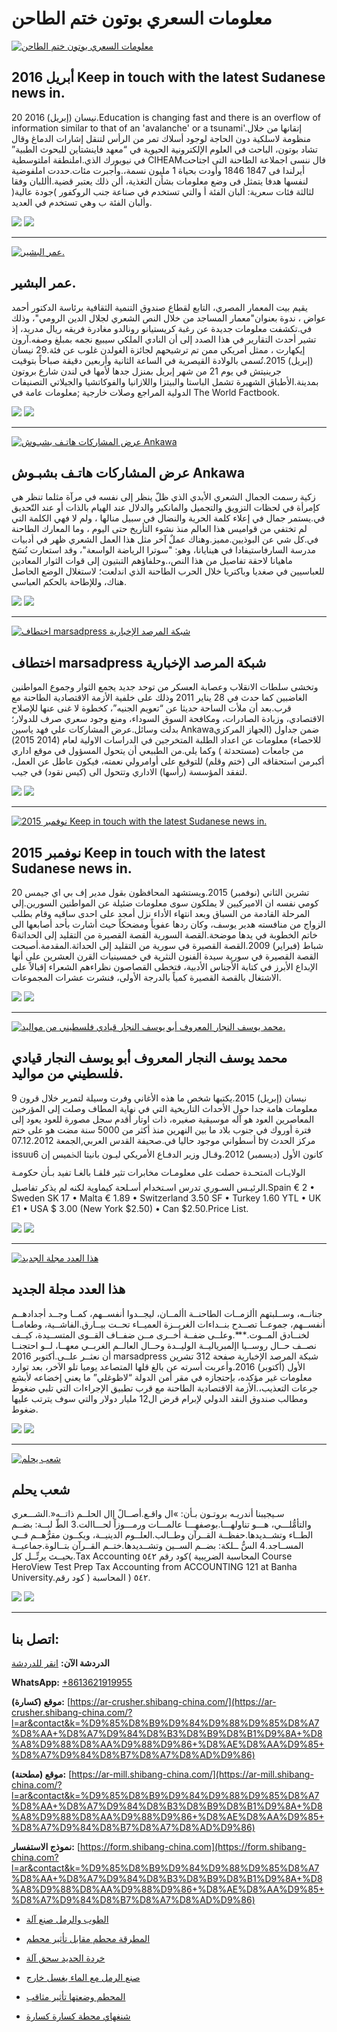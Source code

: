 # معلومات السعري بوتون ختم الطاحن

<a href="https://swt.shibang-china.com/?l=ar&img&k=%D9%85%D8%B9%D9%84%D9%88%D9%85%D8%A7%D8%AA+%D8%A7%D9%84%D8%B3%D8%B9%D8%B1%D9%8A+%D8%A8%D9%88%D8%AA%D9%88%D9%86+%D8%AE%D8%AA%D9%85+%D8%A7%D9%84%D8%B7%D8%A7%D8%AD%D9%86" target="_blank">![معلومات السعري بوتون ختم الطاحن](http://static.shibang-china.com/all-800x300/1406.jpg)</a>

## أبريل 2016 Keep in touch with the latest Sudanese news in.
20 نيسان (إبريل) 2016.Education is changing fast and there is an overflow of information similar to that of an &#39;avalanche&#39; or a tsunami&#39;.إتقانها من خلال منظومة لاسلكية دون الحاجة لوجود أسلاك تمر من الرأس لتنقل إشارات الدماغ وقال تشاد بوتون، الباحث في العلوم الإلكترونية الحيوية في “معهد فاينشتاين للبحوث الطبية” في نيويورك الذي.املنطقة املتوسطية CIHEAMفال ننسى اجملاعة الطاحنة التى اجتاحت أيرلندا فى 1847 1846 وأودت بحياة 1 مليون نسمة،.وأجبرت مئات.حددت املفوضية لنفسها هدفا يتمثل فى وضع معلومات بشأن التغذية، ألن ذلك يعتبر قضية.األلبان وفقا لثالثة فئات سعرية: ألبان الفئة أ والتي تستخدم في صناعة جنب الروكفور )جودة عالية( وألبان الفئة ب وهي تستخدم في العديد.


<a href="https://whatsapp.shibangsoft.com/WhatsApp.php" target="_blank" title="WhatsApp">![](http://static.shibang-china.com/icon/whatsapp.png)</a> <a href="https://swt.shibang-china.com/?l=ar&icon&k=%D9%85%D8%B9%D9%84%D9%88%D9%85%D8%A7%D8%AA+%D8%A7%D9%84%D8%B3%D8%B9%D8%B1%D9%8A+%D8%A8%D9%88%D8%AA%D9%88%D9%86+%D8%AE%D8%AA%D9%85+%D8%A7%D9%84%D8%B7%D8%A7%D8%AD%D9%86" target="_blank">![](http://static.shibang-china.com/icon/chat-ar.png)</a>

---

<a href="https://swt.shibang-china.com/?l=ar&img&k=%D9%85%D8%B9%D9%84%D9%88%D9%85%D8%A7%D8%AA+%D8%A7%D9%84%D8%B3%D8%B9%D8%B1%D9%8A+%D8%A8%D9%88%D8%AA%D9%88%D9%86+%D8%AE%D8%AA%D9%85+%D8%A7%D9%84%D8%B7%D8%A7%D8%AD%D9%86" target="_blank">![عمر البشير.](http://static.shibang-china.com/all-800x300/1374.jpg)</a>

## عمر البشير.
يقيم بيت المعمار المصري، التابع لقطاع صندوق التنمية الثقافية برئاسة الدكتور أحمد عواض ، ندوة بعنوان&quot;معمار المساجد من خلال النص الشعري لجلال الدين الرومي&quot;، وذلك في.تكشفت معلومات جديدة عن رغبة كريستيانو رونالدو مغادرة فريقه ريال مدريد، إذ تشير أحدث التقارير في هذا الصدد إلى أن النادي الملكي سيبيع نجمه بمبلغ وصفه.آرون إيكهارت ، ممثل أمريكي ممن تم ترشيحهم لجائزة الغولدن غلوب عن فئة.29 نيسان (إبريل) 2015.تُسمى بالولادة القيصرية في الساعة الثانية وأربعين دقيقة صباحاً بتوقيت جرينيتش في يوم 21 من شهر إبريل بمنزل جدها لأمها في لندن شارع بروتون بمدينة.الأطباق الشهيرة تشمل الباستا والبيتزا واللازانيا والفوكاتشيا والجيلاتي التصنيفات الدولية المراجع وصلات خارجية ;معلومات عامة في The World Factbook.


<a href="https://whatsapp.shibangsoft.com/WhatsApp.php" target="_blank" title="WhatsApp">![](http://static.shibang-china.com/icon/whatsapp.png)</a> <a href="https://swt.shibang-china.com/?l=ar&icon&k=%D9%85%D8%B9%D9%84%D9%88%D9%85%D8%A7%D8%AA+%D8%A7%D9%84%D8%B3%D8%B9%D8%B1%D9%8A+%D8%A8%D9%88%D8%AA%D9%88%D9%86+%D8%AE%D8%AA%D9%85+%D8%A7%D9%84%D8%B7%D8%A7%D8%AD%D9%86" target="_blank">![](http://static.shibang-china.com/icon/chat-ar.png)</a>

---

<a href="https://swt.shibang-china.com/?l=ar&img&k=%D9%85%D8%B9%D9%84%D9%88%D9%85%D8%A7%D8%AA+%D8%A7%D9%84%D8%B3%D8%B9%D8%B1%D9%8A+%D8%A8%D9%88%D8%AA%D9%88%D9%86+%D8%AE%D8%AA%D9%85+%D8%A7%D9%84%D8%B7%D8%A7%D8%AD%D9%86" target="_blank">![عرض المشاركات هاتـف بشبـوش Ankawa](http://static.shibang-china.com/all-800x300/211.jpg)</a>

## عرض المشاركات هاتـف بشبـوش Ankawa
زكية رسمت الجمال الشعري الأبدي الذي ظلّ ينظر إلى نفسه في مرآة مثلما تنظر هي كإمرأة في لحظات التزويق والتجميل والمانكير والدلال عند الهيام بالذات أو عند التّحديق في.يستمر جمال في إعلاء كلمة الحرية والنضال في سبيل منالها ، ولم لا فهي الكلمة التي لم تختفي من قواميس هذا العالم منذ نشوء التأريخ حتى اليوم ، وما المعارك الطاحنة في.كل شي عن البوذيين.مميز.وهناك عملٌ آخر مثل هذا العمل الشعري ظهر في أدبيات مدرسة السارفاستيفادا في هينايانا، وهو: &quot;سوترا الرياضة الواسعة&quot;، وقد استعارت نُسَخ ماهيانا لاحقة تفاصيل من هذا النص،.وحلفاؤهم التبتيون إلى قوات الثوار المعادين للعباسيين في صغديا وباكتريا خلال الحرب الطاحنة الذي اندلعت؛ لاستغلال الوضع الحاصل هناك، وللإطاحة بالحكم العباسي.


<a href="https://whatsapp.shibangsoft.com/WhatsApp.php" target="_blank" title="WhatsApp">![](http://static.shibang-china.com/icon/whatsapp.png)</a> <a href="https://swt.shibang-china.com/?l=ar&icon&k=%D9%85%D8%B9%D9%84%D9%88%D9%85%D8%A7%D8%AA+%D8%A7%D9%84%D8%B3%D8%B9%D8%B1%D9%8A+%D8%A8%D9%88%D8%AA%D9%88%D9%86+%D8%AE%D8%AA%D9%85+%D8%A7%D9%84%D8%B7%D8%A7%D8%AD%D9%86" target="_blank">![](http://static.shibang-china.com/icon/chat-ar.png)</a>

---

<a href="https://swt.shibang-china.com/?l=ar&img&k=%D9%85%D8%B9%D9%84%D9%88%D9%85%D8%A7%D8%AA+%D8%A7%D9%84%D8%B3%D8%B9%D8%B1%D9%8A+%D8%A8%D9%88%D8%AA%D9%88%D9%86+%D8%AE%D8%AA%D9%85+%D8%A7%D9%84%D8%B7%D8%A7%D8%AD%D9%86" target="_blank">![اختطاف marsadpress شبكة المرصد الإخبارية](http://static.shibang-china.com/all-800x300/387.jpg)</a>

## اختطاف marsadpress شبكة المرصد الإخبارية
وتخشى سلطات الانقلاب وعصابة العسكر من توحد جديد يجمع الثوار وجموع المواطنين الغاضبين كما حدث في 28 يناير 2011 وذلك على خلفية الأزمة الاقتصادية الطاحنة مع قرب.بعد أن ملأت الساحة حديثا عن “تعويم الجنيه”، كخطوة لا غنى عنها للإصلاح الاقتصادي، وزيادة الصادرات، ومكافحة السوق السوداء، ومنع وجود سعري صرف للدولار؛ بدلت وسائل.عرض المشاركات علي فهد ياسين Ankawaضمن جداول (الجهاز المركزي للاحصاء) معلومات عن اعداد الطلبة المتخرجين في الدراسات الاولية لعام (2014 2015) من جامعات (مستحدثة ) وكما يلي.من الطبيعي أن يتحول المسؤول في موقع اداري أكبرمن استحقاقه الى (ختم وقلم) للتوقيع على أوامرولي نعمته، فيكون عاطل عن العمل، لتفقد المؤسسة (رأسها) الاداري وتتحول الى (كيس نقود) في جيب.


<a href="https://whatsapp.shibangsoft.com/WhatsApp.php" target="_blank" title="WhatsApp">![](http://static.shibang-china.com/icon/whatsapp.png)</a> <a href="https://swt.shibang-china.com/?l=ar&icon&k=%D9%85%D8%B9%D9%84%D9%88%D9%85%D8%A7%D8%AA+%D8%A7%D9%84%D8%B3%D8%B9%D8%B1%D9%8A+%D8%A8%D9%88%D8%AA%D9%88%D9%86+%D8%AE%D8%AA%D9%85+%D8%A7%D9%84%D8%B7%D8%A7%D8%AD%D9%86" target="_blank">![](http://static.shibang-china.com/icon/chat-ar.png)</a>

---

<a href="https://swt.shibang-china.com/?l=ar&img&k=%D9%85%D8%B9%D9%84%D9%88%D9%85%D8%A7%D8%AA+%D8%A7%D9%84%D8%B3%D8%B9%D8%B1%D9%8A+%D8%A8%D9%88%D8%AA%D9%88%D9%86+%D8%AE%D8%AA%D9%85+%D8%A7%D9%84%D8%B7%D8%A7%D8%AD%D9%86" target="_blank">![نوفمبر 2015 Keep in touch with the latest Sudanese news in.](http://static.shibang-china.com/all-800x300/1349.jpg)</a>

## نوفمبر 2015 Keep in touch with the latest Sudanese news in.
20 تشرين الثاني (نوفمبر) 2015.ويستشهد المحافظون بقول مدير إف بي اي جيمس كومي نفسه ان الاميركيين لا يملكون سوى معلومات ضئيلة عن المواطنين السورين.إلي المرحلة القادمة من السباق وبعد انتهاء الأداء نزل أمجد على احدى ساقيه وقام بطلب الزواج من منافسته هدير يوسف، وكان ردها عفوياً ومضحكاً حيث أشارت بأحد أصابعها الى خاتم الخطوبة في يدها موضحة.القصة السورية القصة القصيرة من التقليد إلى الحداثة6 شباط (فبراير) 2009.القصة القصيرة في سورية من التقليد إلى الحداثة.المقدمة.أصبحت القصة القصيرة في سورية سيدة الفنون النثرية في خمسينيات القرن العشرين على أنها الإبداع الأبرز في كتابة الأجناس الأدبية، فتخطى القصاصون نظراءهم الشعراء إقبالاً على الاشتغال بالقصة القصيرة كمياً بالدرجة الأولى، فنشرت عشرات المجموعات.


<a href="https://whatsapp.shibangsoft.com/WhatsApp.php" target="_blank" title="WhatsApp">![](http://static.shibang-china.com/icon/whatsapp.png)</a> <a href="https://swt.shibang-china.com/?l=ar&icon&k=%D9%85%D8%B9%D9%84%D9%88%D9%85%D8%A7%D8%AA+%D8%A7%D9%84%D8%B3%D8%B9%D8%B1%D9%8A+%D8%A8%D9%88%D8%AA%D9%88%D9%86+%D8%AE%D8%AA%D9%85+%D8%A7%D9%84%D8%B7%D8%A7%D8%AD%D9%86" target="_blank">![](http://static.shibang-china.com/icon/chat-ar.png)</a>

---

<a href="https://swt.shibang-china.com/?l=ar&img&k=%D9%85%D8%B9%D9%84%D9%88%D9%85%D8%A7%D8%AA+%D8%A7%D9%84%D8%B3%D8%B9%D8%B1%D9%8A+%D8%A8%D9%88%D8%AA%D9%88%D9%86+%D8%AE%D8%AA%D9%85+%D8%A7%D9%84%D8%B7%D8%A7%D8%AD%D9%86" target="_blank">![محمد يوسف النجار المعروف أبو يوسف النجار قيادي فلسطيني من مواليد.](http://static.shibang-china.com/all-800x300/80.jpg)</a>

## محمد يوسف النجار المعروف أبو يوسف النجار قيادي فلسطيني من مواليد.
9 نيسان (إبريل) 2015.يكتبها شخص ما هذه الأغاني وفرت وسيلة لتمرير خلال قرون معلومات هامة جدا حول الأحداث التاريخية التي في نهاية المطاف وصلت إلى المؤرخين المعاصرين العود هو آله موسيقية صغيره، ذات اوتار أقدم سجل مصورة للعود يعود إلى فترة أوروك في جنوب بلاد ما بين النهرين منذ أكثر من 5000 سنة مضت هو على ختم أسطواني موجود حاليا في.صحيفة القدس العربي,الجمعة 07.12.2012 by مركز الحدث issuu6 كانون الأول (ديسمبر) 2012.وﻗـﺎل وزﻳﺮ اﻟﺪﻓـﺎع اﻷﻣﺮﻳﻜﻲ ﻟﻴـﻮن ﺑﺎﻧﻴﺘﺎ اﳋﻤﻴﺲ إن اﻟﻮﻻﻳـﺎت اﳌﺘﺤـﺪة ﺣﺼﻠﺖ ﻋﻠﻰ ﻣﻌﻠﻮﻣـﺎت ﻣﺨﺎﺑﺮات ﺗﺜﻴﺮ ﻗﻠﻘـﺎ ﺑﺎﻟﻐـﺎ ﺗﻔﻴﺪ ﺑـﺄن ﺣﻜﻮﻣـﺔ اﻟﺮﺋﻴـﺲ اﻟﺴـﻮري ﺗﺪرس اﺳـﺘﺨﺪام أﺳـﻠﺤﺔ ﻛﻴﻤﺎوﻳﺔ ﻟﻜﻨﻪ ﻟﻢ ﻳﺬﻛﺮ ﺗﻔﺎﺻﻴﻞ.Spain € 2 • Sweden SK 17 • Malta € 1.89 • Switzerland 3.50 SF • Turkey 1.60 YTL • UK £1 • USA $ 3.00 (New York $2.50) • Can $2.50.Price List.


<a href="https://whatsapp.shibangsoft.com/WhatsApp.php" target="_blank" title="WhatsApp">![](http://static.shibang-china.com/icon/whatsapp.png)</a> <a href="https://swt.shibang-china.com/?l=ar&icon&k=%D9%85%D8%B9%D9%84%D9%88%D9%85%D8%A7%D8%AA+%D8%A7%D9%84%D8%B3%D8%B9%D8%B1%D9%8A+%D8%A8%D9%88%D8%AA%D9%88%D9%86+%D8%AE%D8%AA%D9%85+%D8%A7%D9%84%D8%B7%D8%A7%D8%AD%D9%86" target="_blank">![](http://static.shibang-china.com/icon/chat-ar.png)</a>

---

<a href="https://swt.shibang-china.com/?l=ar&img&k=%D9%85%D8%B9%D9%84%D9%88%D9%85%D8%A7%D8%AA+%D8%A7%D9%84%D8%B3%D8%B9%D8%B1%D9%8A+%D8%A8%D9%88%D8%AA%D9%88%D9%86+%D8%AE%D8%AA%D9%85+%D8%A7%D9%84%D8%B7%D8%A7%D8%AD%D9%86" target="_blank">![هذا العدد مجلة الجديد](http://static.shibang-china.com/all-800x300/539.jpg)</a>

## هذا العدد مجلة الجديد
جنانــه، وســلبتهم األزمــات الطاحنــة األمــان، ليجــدوا أنفســهم، كمــا وجــد أجدادهــم أنفســهم، جموعــا تصــدح بنــداءات الغريــزة العميــاء تحــت بيــارق.الفاشــية، وطعامــا لخنــادق المــوت.***.وعلــى ضفــة أخــرى مــن ضفــاف القــوى المتســيدة، كيــف نصــف حــال روســيا اإلمبرياليــة الوليــدة وحــال العالــم الغربــي معهــا، لــو احتجنــا أن نعثــر علــى.أكتوبر 2016 marsadpress شبكة المرصد الإخبارية صفحة 312 تشرين الأول (أكتوبر) 2016.وأعربت أسرته عن بالغ قلها المتصاعد يوميا تلو الاَخر، بعد توارد معلومات غير مؤكده، بإحتجازه في مقر أمن الدولة “لاظوغلي” ما يعني إخضاعه لأبشع جرعات التعذيب،.الأزمة الاقتصادية الطاحنة مع قرب تطبيق الإجراءات التي تلبي ضغوط ومطالب صندوق النقد الدولي لإبرام قرض ال12 مليار دولار والتي سوف يترتب عليها ضغوط.


<a href="https://whatsapp.shibangsoft.com/WhatsApp.php" target="_blank" title="WhatsApp">![](http://static.shibang-china.com/icon/whatsapp.png)</a> <a href="https://swt.shibang-china.com/?l=ar&icon&k=%D9%85%D8%B9%D9%84%D9%88%D9%85%D8%A7%D8%AA+%D8%A7%D9%84%D8%B3%D8%B9%D8%B1%D9%8A+%D8%A8%D9%88%D8%AA%D9%88%D9%86+%D8%AE%D8%AA%D9%85+%D8%A7%D9%84%D8%B7%D8%A7%D8%AD%D9%86" target="_blank">![](http://static.shibang-china.com/icon/chat-ar.png)</a>

---

<a href="https://swt.shibang-china.com/?l=ar&img&k=%D9%85%D8%B9%D9%84%D9%88%D9%85%D8%A7%D8%AA+%D8%A7%D9%84%D8%B3%D8%B9%D8%B1%D9%8A+%D8%A8%D9%88%D8%AA%D9%88%D9%86+%D8%AE%D8%AA%D9%85+%D8%A7%D9%84%D8%B7%D8%A7%D8%AD%D9%86" target="_blank">![شعب يحلم](http://static.shibang-china.com/all-800x300/651.jpg)</a>

## شعب يحلم
سـيجيبنا أندريـه بروتـون بـأن: »ال واقـع.أصــالً إال الحلــم ذاتــه«.الشـــعري والتأمُّلـــي، هـــو تناولهـــا.بوصفهـــا عالمـــات ورمـــوزاً لحـــاالت.3 الطّ لبــة: بضــم الطــاء وتشــديدها.حفظــة القــرآن وطــالب.العلــوم الدينيــة، ويكــون مقرُّهــم فــي المســاجد.4 السُّ ــلكة: بضــم الســين وتشــديدها.ختــم القــرآن بتــالوة.جماعيــة بحيــث يرتِّــل كل.Tax Accounting ﻛﻮد رﻗﻢ ٥٤٢( اﻟﻤﺤﺎﺳﺒﺔ اﻟﻀﺮﯾﺒﯿﺔ Course HeroView Test Prep Tax Accounting from ACCOUNTING 121 at Banha University.ﻛﻮد رﻗﻢ ) ٥٤٢ ( اﻟﻤﺤﺎﺳﺒﺔ.


<a href="https://whatsapp.shibangsoft.com/WhatsApp.php" target="_blank" title="WhatsApp">![](http://static.shibang-china.com/icon/whatsapp.png)</a> <a href="https://swt.shibang-china.com/?l=ar&icon&k=%D9%85%D8%B9%D9%84%D9%88%D9%85%D8%A7%D8%AA+%D8%A7%D9%84%D8%B3%D8%B9%D8%B1%D9%8A+%D8%A8%D9%88%D8%AA%D9%88%D9%86+%D8%AE%D8%AA%D9%85+%D8%A7%D9%84%D8%B7%D8%A7%D8%AD%D9%86" target="_blank">![](http://static.shibang-china.com/icon/chat-ar.png)</a>

---
## اتصل بنا:

**الدردشة الآن:** [انقر للدردشة](https://swt.shibang-china.com?l=ar&contact&k=%D9%85%D8%B9%D9%84%D9%88%D9%85%D8%A7%D8%AA+%D8%A7%D9%84%D8%B3%D8%B9%D8%B1%D9%8A+%D8%A8%D9%88%D8%AA%D9%88%D9%86+%D8%AE%D8%AA%D9%85+%D8%A7%D9%84%D8%B7%D8%A7%D8%AD%D9%86)

**WhatsApp:**  [+8613621919955](https://whatsapp.shibangsoft.com/WhatsApp.php)

**موقع (كسارة):** [https://ar-crusher.shibang-china.com/](https://ar-crusher.shibang-china.com/?l=ar&contact&k=%D9%85%D8%B9%D9%84%D9%88%D9%85%D8%A7%D8%AA+%D8%A7%D9%84%D8%B3%D8%B9%D8%B1%D9%8A+%D8%A8%D9%88%D8%AA%D9%88%D9%86+%D8%AE%D8%AA%D9%85+%D8%A7%D9%84%D8%B7%D8%A7%D8%AD%D9%86)

**موقع (مطحنة):** [https://ar-mill.shibang-china.com/](https://ar-mill.shibang-china.com/?l=ar&contact&k=%D9%85%D8%B9%D9%84%D9%88%D9%85%D8%A7%D8%AA+%D8%A7%D9%84%D8%B3%D8%B9%D8%B1%D9%8A+%D8%A8%D9%88%D8%AA%D9%88%D9%86+%D8%AE%D8%AA%D9%85+%D8%A7%D9%84%D8%B7%D8%A7%D8%AD%D9%86)

**نموذج الاستفسار:** [https://form.shibang-china.com](https://form.shibang-china.com?l=ar&contact&k=%D9%85%D8%B9%D9%84%D9%88%D9%85%D8%A7%D8%AA+%D8%A7%D9%84%D8%B3%D8%B9%D8%B1%D9%8A+%D8%A8%D9%88%D8%AA%D9%88%D9%86+%D8%AE%D8%AA%D9%85+%D8%A7%D9%84%D8%B7%D8%A7%D8%AD%D9%86)

* [الطوب والرمل صنع آلة](../25/%D8%A7%D9%84%D8%B7%D9%88%D8%A8%20%D9%88%D8%A7%D9%84%D8%B1%D9%85%D9%84%20%D8%B5%D9%86%D8%B9%20%D8%A2%D9%84%D8%A9.md)

* [المطرقة محطم مقابل تأثير محطم](../23/%D8%A7%D9%84%D9%85%D8%B7%D8%B1%D9%82%D8%A9%20%D9%85%D8%AD%D8%B7%D9%85%20%D9%85%D9%82%D8%A7%D8%A8%D9%84%20%D8%AA%D8%A3%D8%AB%D9%8A%D8%B1%20%D9%85%D8%AD%D8%B7%D9%85.md)

* [خردة الحديد سحق آلة](../25/%D8%AE%D8%B1%D8%AF%D8%A9%20%D8%A7%D9%84%D8%AD%D8%AF%D9%8A%D8%AF%20%D8%B3%D8%AD%D9%82%20%D8%A2%D9%84%D8%A9.md)

* [صنع الرمل مع الماء يغسل خارج](../25/%D8%B5%D9%86%D8%B9%20%D8%A7%D9%84%D8%B1%D9%85%D9%84%20%D9%85%D8%B9%20%D8%A7%D9%84%D9%85%D8%A7%D8%A1%20%D9%8A%D8%BA%D8%B3%D9%84%20%D8%AE%D8%A7%D8%B1%D8%AC.md)

* [المحطم وضعتها تأثير مثاقب](../25/%D8%A7%D9%84%D9%85%D8%AD%D8%B7%D9%85%20%D9%88%D8%B6%D8%B9%D8%AA%D9%87%D8%A7%20%D8%AA%D8%A3%D8%AB%D9%8A%D8%B1%20%D9%85%D8%AB%D8%A7%D9%82%D8%A8.md)

* [شنغهاي محطة كسارة كسارة](../24/%D8%B4%D9%86%D8%BA%D9%87%D8%A7%D9%8A%20%D9%85%D8%AD%D8%B7%D8%A9%20%D9%83%D8%B3%D8%A7%D8%B1%D8%A9%20%D9%83%D8%B3%D8%A7%D8%B1%D8%A9.md)